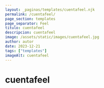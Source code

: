 ```yaml
---
layout: _paginas/templates/cuentafeel.njk
permalink: /cuentafeel/
page_section: templates
page_separator: Feel
titulo: cuentafeel
descripcion: cuentafeel
image: /assets/static/images/cuentafeel.jpg
author: autor
date: 2023-12-21 
tags: ["templates"]
imageAlt: cuentafeel
---
```

# cuentafeel
